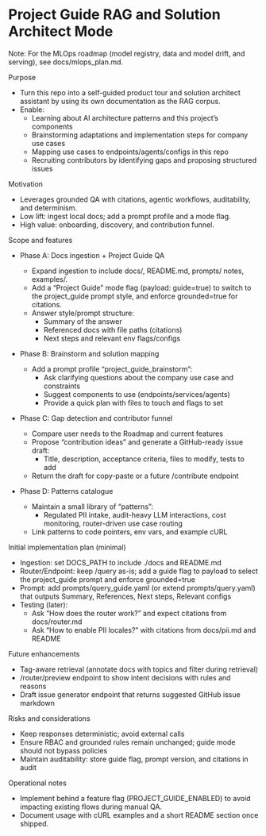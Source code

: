 # Project Guide RAG and Solution Architect Mode

Note: For the MLOps roadmap (model registry, data and model drift, and serving), see docs/mlops_plan.md.

Purpose
- Turn this repo into a self-guided product tour and solution architect assistant by using its own documentation as the RAG corpus.
- Enable:
  - Learning about AI architecture patterns and this project’s components
  - Brainstorming adaptations and implementation steps for company use cases
  - Mapping use cases to endpoints/agents/configs in this repo
  - Recruiting contributors by identifying gaps and proposing structured issues

Motivation
- Leverages grounded QA with citations, agentic workflows, auditability, and determinism.
- Low lift: ingest local docs; add a prompt profile and a mode flag.
- High value: onboarding, discovery, and contribution funnel.

Scope and features
- Phase A: Docs ingestion + Project Guide QA
  - Expand ingestion to include docs/, README.md, prompts/ notes, examples/.
  - Add a “Project Guide” mode flag (payload: guide=true) to switch to the project_guide prompt style, and enforce grounded=true for citations.
  - Answer style/prompt structure:
    - Summary of the answer
    - Referenced docs with file paths (citations)
    - Next steps and relevant env flags/configs

- Phase B: Brainstorm and solution mapping
  - Add a prompt profile “project_guide_brainstorm”:
    - Ask clarifying questions about the company use case and constraints
    - Suggest components to use (endpoints/services/agents)
    - Provide a quick plan with files to touch and flags to set

- Phase C: Gap detection and contributor funnel
  - Compare user needs to the Roadmap and current features
  - Propose “contribution ideas” and generate a GitHub-ready issue draft:
    - Title, description, acceptance criteria, files to modify, tests to add
  - Return the draft for copy-paste or a future /contribute endpoint

- Phase D: Patterns catalogue
  - Maintain a small library of “patterns”:
    - Regulated PII intake, audit-heavy LLM interactions, cost monitoring, router-driven use case routing
  - Link patterns to code pointers, env vars, and example cURL

Initial implementation plan (minimal)
- Ingestion: set DOCS_PATH to include ./docs and README.md
- Router/Endpoint: keep /query as-is; add a guide flag to payload to select the project_guide prompt and enforce grounded=true
- Prompt: add prompts/query_guide.yaml (or extend prompts/query.yaml) that outputs Summary, References, Next steps, Relevant configs
- Testing (later):
  - Ask “How does the router work?” and expect citations from docs/router.md
  - Ask “How to enable PII locales?” with citations from docs/pii.md and README

Future enhancements
- Tag-aware retrieval (annotate docs with topics and filter during retrieval)
- /router/preview endpoint to show intent decisions with rules and reasons
- Draft issue generator endpoint that returns suggested GitHub issue markdown

Risks and considerations
- Keep responses deterministic; avoid external calls
- Ensure RBAC and grounded rules remain unchanged; guide mode should not bypass policies
- Maintain auditability: store guide flag, prompt version, and citations in audit

Operational notes
- Implement behind a feature flag (PROJECT_GUIDE_ENABLED) to avoid impacting existing flows during manual QA.
- Document usage with cURL examples and a short README section once shipped.
